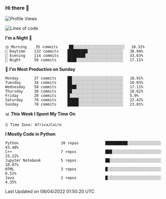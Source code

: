 ### Hi there 👋

<!--
**AMR-KELEG/AMR-KELEG** is a ✨ _special_ ✨ repository because its `README.md` (this file) appears on your GitHub profile.

Here are some ideas to get you started:

- 🔭 I’m currently working on ...
- 🌱 I’m currently learning ...
- 👯 I’m looking to collaborate on ...
- 🤔 I’m looking for help with ...
- 💬 Ask me about ...
- 📫 How to reach me: ...
- 😄 Pronouns: ...
- ⚡ Fun fact: ...
-->

<!--START_SECTION:waka-->
![Profile Views](http://img.shields.io/badge/Profile%20Views-0-blue)

![Lines of code](https://img.shields.io/badge/From%20Hello%20World%20I%27ve%20Written-2%20Million%20lines%20of%20code-blue)

**I'm a Night 🦉** 

```text
🌞 Morning    35 commits     ██░░░░░░░░░░░░░░░░░░░░░░░   10.32% 
🌆 Daytime    132 commits    █████████░░░░░░░░░░░░░░░░   38.94% 
🌃 Evening    114 commits    ████████░░░░░░░░░░░░░░░░░   33.63% 
🌙 Night      58 commits     ████░░░░░░░░░░░░░░░░░░░░░   17.11%

```
📅 **I'm Most Productive on Sunday** 

```text
Monday       37 commits     ██░░░░░░░░░░░░░░░░░░░░░░░   10.91% 
Tuesday      34 commits     ██░░░░░░░░░░░░░░░░░░░░░░░   10.03% 
Wednesday    58 commits     ████░░░░░░░░░░░░░░░░░░░░░   17.11% 
Thursday     36 commits     ██░░░░░░░░░░░░░░░░░░░░░░░   10.62% 
Friday       20 commits     █░░░░░░░░░░░░░░░░░░░░░░░░   5.9% 
Saturday     76 commits     █████░░░░░░░░░░░░░░░░░░░░   22.42% 
Sunday       78 commits     █████░░░░░░░░░░░░░░░░░░░░   23.01%

```


📊 **This Week I Spent My Time On** 

```text
⌚︎ Time Zone: Africa/Cairo

```

**I Mostly Code in Python** 

```text
Python                   20 repos            ██████████░░░░░░░░░░░░░░░   43.48% 
C++                      7 repos             ███░░░░░░░░░░░░░░░░░░░░░░   15.22% 
Jupyter Notebook         5 repos             ██░░░░░░░░░░░░░░░░░░░░░░░   10.87% 
HTML                     3 repos             █░░░░░░░░░░░░░░░░░░░░░░░░   6.52% 
Java                     2 repos             █░░░░░░░░░░░░░░░░░░░░░░░░   4.35%

```



 Last Updated on 08/04/2022 01:50:20 UTC
<!--END_SECTION:waka-->
